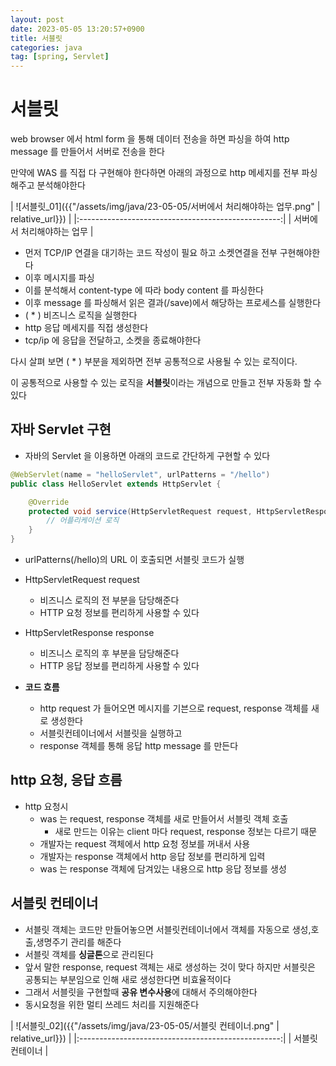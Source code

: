 ```yaml
---
layout: post
date: 2023-05-05 13:20:57+0900
title: 서블릿
categories: java
tag: [spring, Servlet]
---
```


# 서블릿


web browser 에서 html form 을 통해 데이터 전송을 하면 파싱을 하여 http message 를 만들어서 서버로 전송을 한다

만약에 WAS 를 직접 다 구현해야 한다하면 아래의 과정으로 http 메세지를 전부 파싱해주고 분석해야한다

| ![서블릿_01]({{"/assets/img/java/23-05-05/서버에서 처리해야하는 업무.png" | relative_url}}) |
|:--------------------------------------------------:|
|                          서버에서 처리해야하는 업무                          |

- 먼저 TCP/IP 연결을 대기하는 코드 작성이 필요 하고 소켓연결을 전부 구현해야한다
- 이후 메시지를 파싱
- 이를 분석해서 content-type 에 따라 body content 를 파싱한다
- 이후 message 를 파싱해서 읽은 결과(/save)에서 해당하는 프로세스를 실행한다
- ( * ) 비즈니스 로직을 실행한다
- http 응답 메세지를 직접 생성한다
- tcp/ip 에 응답을 전달하고, 소켓을 종료해야한다

다시 살펴 보면 ( * ) 부분을 제외하면 전부 공통적으로 사용될 수 있는 로직이다.

이 공통적으로 사용할 수 있는 로직을 **서블릿**이라는 개념으로 만들고 전부 자동화 할 수 있다

## 자바 Servlet 구현
- 자바의 Servlet 을 이용하면 아래의 코드로 간단하게 구현할 수 있다

```java
@WebServlet(name = "helloServlet", urlPatterns = "/hello")
public class HelloServlet extends HttpServlet {

    @Override
    protected void service(HttpServletRequest request, HttpServletResponse response) throws ServletException, IOException {
        // 어플리케이션 로직
    }
}
```

- urlPatterns(/hello)의 URL 이 호출되면 서블릿 코드가 실행
- HttpServletRequest request
  - 비즈니스 로직의 전 부분을 담당해준다 
  - HTTP 요청 정보를 편리하게 사용할 수 있다
- HttpServletResponse response
  - 비즈니스 로직의 후 부분을 담당해준다
  - HTTP 응답 정보를 편리하게 사용할 수 있다


- **코드 흐름**
  - http request 가 들어오면 메시지를 기븐으로 request, response 객체를 새로 생성한다
  - 서블릿컨테이너에서 서블릿을 실행하고
  - response 객체를 통해 응답 http message 를 만든다


## http 요청, 응답 흐름
- http 요청시
  - was 는 request, response 객체를 새로 만들어서 서블릿 객체 호출
    - 새로 만드는 이유는 client 마다 request, response 정보는 다르기 때문 
  - 개발자는 request 객체에서 http 요청 정보를 꺼내서 사용
  - 개발자는 response 객체에서 http 응답 정보를 편리하게 입력
  - was 는 response 객체에 담겨있는 내용으로 http 응답 정보를 생성


## 서블릿 컨테이너
- 서블릿 객체는 코드만 만들어놓으면 서블릿컨테이너에서 객체를 자동으로 생성,호출,생명주기 관리를 해준다
- 서블릿 객체를 **싱글톤**으로 관리된다
- 앞서 말한 response, request 객체는 새로 생성하는 것이 맞다 하지만 서블릿은 공통되는 부분임으로 인해 새로 생성한다면 비효율적이다
- 그래서 서블릿을 구현할때 **공유 변수사용**에 대해서 주의해야한다
- 동시요청을 위한 멀티 쓰레드 처리를 지원해준다

| ![서블릿_02]({{"/assets/img/java/23-05-05/서블릿 컨테이너.png" | relative_url}}) |
|:--------------------------------------------------:|
|                          서블릿 컨테이너                          |
